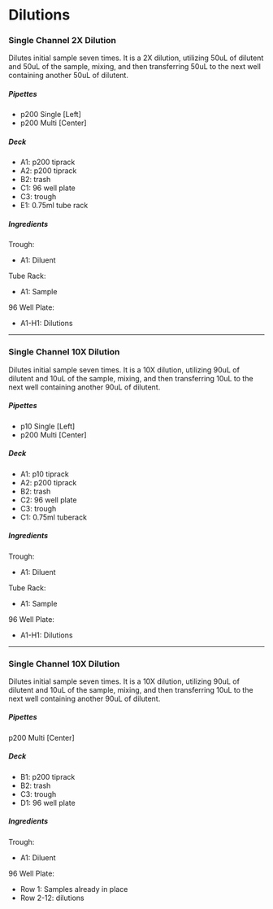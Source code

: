 # Dilutions

### Single Channel 2X Dilution
Dilutes initial sample seven times. It is a 2X dilution, utilizing 50uL of dilutent and 50uL of the sample, mixing, and then transferring 50uL to the next well containing another 50uL of dilutent.

##### Pipettes
* p200 Single [Left]
* p200 Multi [Center]

##### Deck
* A1: p200 tiprack
* A2: p200 tiprack
* B2: trash
* C1: 96 well plate
* C3: trough
* E1: 0.75ml tube rack

##### Ingredients
Trough:

* A1: Diluent

Tube Rack:

* A1: Sample

96 Well Plate:

* A1-H1: Dilutions

---

### Single Channel 10X Dilution
Dilutes initial sample seven times. It is a 10X dilution, utilizing 90uL of dilutent and 10uL of the sample, mixing, and then transferring 10uL to the next well containing another 90uL of dilutent.

##### Pipettes
* p10 Single [Left]
* p200 Multi [Center]

##### Deck
* A1: p10 tiprack
* A2: p200 tiprack
* B2: trash
* C2: 96 well plate
* C3: trough
* C1: 0.75ml tuberack

##### Ingredients
Trough:

* A1: Diluent

Tube Rack:

* A1: Sample

96 Well Plate:

* A1-H1: Dilutions

---

### Single Channel 10X Dilution
Dilutes initial sample seven times. It is a 10X dilution, utilizing 90uL of dilutent and 10uL of the sample, mixing, and then transferring 10uL to the next well containing another 90uL of dilutent.

##### Pipettes
p200 Multi [Center]

##### Deck
* B1: p200 tiprack
* B2: trash
* C3: trough
* D1: 96 well plate

##### Ingredients
Trough:

* A1: Diluent

96 Well Plate:

* Row 1: Samples already in place
* Row 2-12: dilutions


